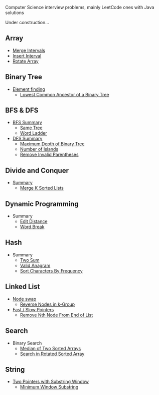 Computer Science interview problems, mainly LeetCode ones with Java solutions

Under construction...

## Array

* [Merge Intervals](array/merge-intervals.md)
* [Insert Interval](array/insert-interval.md)
* [Rotate Array](array/array-rotation.md)

## Binary Tree

* [Element finding](binary-tree/find-an-element-in-the-tree.md)
  * [Lowest Common Ancestor of a Binary Tree](binary-tree/find-an-element-in-the-tree/leetcode-236-lowest-common-ancestor-of-a-binary-tree.md)

## BFS & DFS

* [BFS Summary](bfs-and-dfs/bfs-summary.md)
  * [Same Tree](same-tree.md)
  * [Word Ladder](127word-ladder.md)
* [DFS Summary](bfs-and-dfs/dfs-summary.md)
  * [Maximum Depth of Binary Tree](bfs-and-dfs/maximum-depth-of-binary-tree.md)
  * [Number of Islands](bfs-and-dfs/number-of-islands.md)
  * [Remove Invalid Parentheses](bfs-and-dfs/remove-invalid-parentheses.md)

## Divide and Conquer

* [Summary](divide-and-conquer/summary.md)
  * [Merge K Sorted Lists](divide-and-conquer/merge-k-sorted-lists.md)

## Dynamic Programming

* Summary
  * [Edit Distance](edit-distance.md)
  * [Word Break](word-break.md)

## Hash

* Summary
  * [Two Sum](hash/two-sum.md)
  * [Valid Anagram](chapter1.md)
  * [Sort Characters By Frequency](hash/sort-characters-by-frequency.md)

## Linked List

* [Node swap](linked-list/summary.md)
  * [Reverse Nodes in k-Group](linked-list/reverse-nodes-in-k-group.md)
* [Fast / Slow Pointers](linked-list/fast-slow-pointers.md)
  * [Remove Nth Node From End of List](linked-list/fast-slow-pointers/remove-nth-node-from-end-of-list.md)

## Search

* Binary Search
  * [Median of Two Sorted Arrays](search/median-of-two-sorted-array.md)
  * [Search in Rotated Sorted Array](search/search-in-rotated-sorted-array.md)

## String

* [Two Pointers with Substring Window](two-pointers-with-substring-window.md)
  * [Minimum Window Substring](two-pointers-with-substring-window/minimum-window-substring.md)

